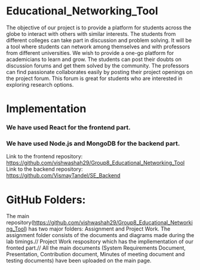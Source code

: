 # Educational_Networking_Tool

The objective of our project is to provide a platform for students across the globe to interact with others with similar interests. The students from different colleges can take part in discussion and problem solving. It will be a tool where students can network among themselves and with professors from different universities. We wish to provide a one-go platform for academicians to learn and grow. The students can post their doubts on discussion forums and get them solved by the community. The professors can find passionate collaborates easily by posting their project openings on the project forum. This forum is great for students who are interested in exploring research options.


# Implementation
### We have used React for the frontend part.
### We have used Node.js and MongoDB for the backend part.
Link to the frontend repository: https://github.com/vishwashah29/Group8_Educational_Networking_Tool
Link to the backend repository:  https://github.com/VismayTandel/SE_Backend


# GitHub Folders:
The main repository(https://github.com/vishwashah29/Group8_Educational_Networking_Tool) has two major folders: Assignment and Project Work. The assignment folder consists of the documents and diagrams made during the lab timings.//
Project Work respository which has the impllementation of our fronted part.//
All the main documents (System Requirements Document, Presentation, Contribution document, Minutes of meeting document and testing documents) have been uploaded on the main page.
